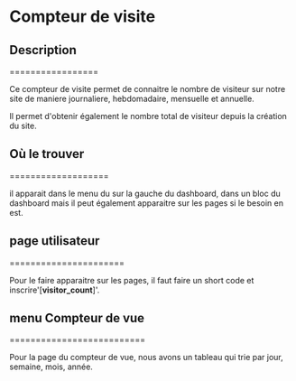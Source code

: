 # Compteur de visite

## Description

=================

Ce compteur de visite permet de connaitre le nombre de visiteur sur notre site de maniere journaliere, hebdomadaire, mensuelle et annuelle.

Il permet d'obtenir également le nombre total de visiteur depuis la création du site.

## Où le trouver

===================

il apparait dans le menu du sur la gauche du dashboard, dans un bloc du dashboard mais il peut également apparaitre sur les pages si le besoin en est.

## page utilisateur

======================

Pour le faire apparaitre sur les pages, il faut faire un short code et inscrire'[**visitor_count**]'.

## menu Compteur de vue

==========================

Pour la page du compteur de vue, nous avons un tableau qui trie par jour, semaine, mois, année.
